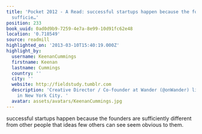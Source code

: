```yaml
---
title: 'Pocket 2012 - A Read: successful startups happen because the founders are
  sufficie…'
position: 233
book_uuid: 0ad0d9b9-7259-4e7a-8e99-10d91fc62e48
location: '0.718549'
source: readmill
highlighted_on: '2013-03-10T15:40:19.000Z'
highlight_by:
  username: KeenanCummings
  firstname: Keenan
  lastname: Cummings
  country: ''
  city: ''
  website: http://fieldstudy.tumblr.com
  description: 'Creative Director / Co-founder at Wander (@onWander) living and working
    in New York City. '
  avatar: assets/avatars/KeenanCummings.jpg
---
```


successful startups happen because the founders are sufficiently different from other people that ideas few others can see seem obvious to them.